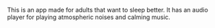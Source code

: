 This is an app made for adults that want to sleep better. It has an audio player for playing atmospheric noises and calming music. 
